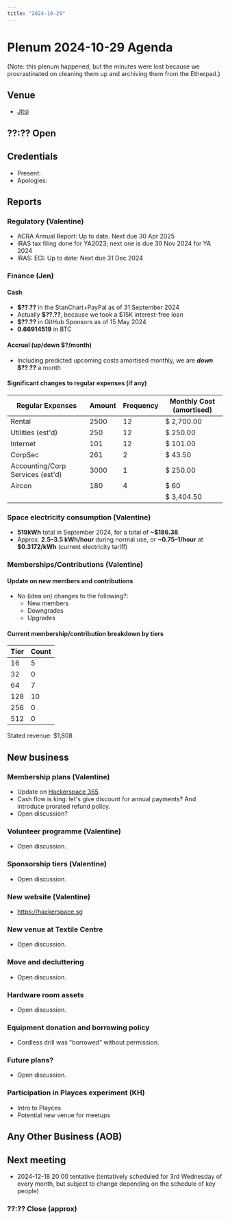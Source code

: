 ```yaml
---
title: "2024-10-29"
---
```


# Plenum 2024-10-29 Agenda

(Note: this plenum happened, but the minutes were lost because we procrastinated on cleaning them up and archiving them from the Etherpad.)

## Venue

- [Jitsi](https://meet.jit.si/moderated/bc262a32af0f10ea1c96399f8455f11c91d98f5d29603edba6b4c2a588257b97)

## ??:?? Open

## Credentials

- Present:
- Apologies:

## Reports

### Regulatory (Valentine)
- ACRA Annual Report: Up to date. Next due 30 Apr 2025
- IRAS tax filing done for YA2023; next one is due 30 Nov 2024 for YA 2024
- IRAS: ECI: Up to date: Next due 31 Dec 2024

### Finance (Jen)

#### Cash
- **$??.??** in the StanChart+PayPal as of 31 September 2024
- Actually **$??.??**, because we took a $15K interest-free loan
- **$??.??** in GitHub Sponsors as of 15 May 2024
- **0.66914519** in BTC

#### Accrual (up/down $?/month)
- Including predicted upcoming costs amortised monthly, we are **_down_ $??.??** a month

#### Significant changes to regular expenses (if any)

| Regular Expenses                 | Amount | Frequency | Monthly Cost (amortised) |
| -------------------------------- | ------ | --------- | ------------------------ |
| Rental                           | 2500   | 12        | $ 2,700.00               |
| Utilities (est'd)                | 250    | 12        | $ 250.00                 |
| Internet                         | 101    | 12        | $ 101.00                 |
| CorpSec                          | 261    | 2         | $ 43.50                  |
| Accounting/Corp Services (est'd) | 3000   | 1         | $ 250.00                 |
| Aircon                           | 180    | 4         | $ 60                     |
|                                  |        |           | $ 3,404.50               |

### Space electricity consumption (Valentine)

- **519kWh** total in September 2024, for a total of **~$186.38**.
- Approx. **2.5–3.5 kWh/hour** during normal use, or **~$0.75–$1/hour** at **$0.3172/kWh** (current electricity tariff)

### Memberships/Contributions (Valentine)

#### Update on new members and contributions

- No (idea on) changes to the following?:
  - New members
  - Downgrades
  - Upgrades

#### Current membership/contribution breakdown by tiers

| Tier | Count |
| ---- | ----- |
| 16   | 5     |
| 32   | 0     |
| 64   | 7     |
| 128  | 10    |
| 256  | 0     |
| 512  | 0     |

Stated revenue: $1,808

## New business

### Membership plans (Valentine)

- Update on [Hackerspace 365](https://hackerspace.sg/365).
- Cash flow is king: let's give discount for annual payments? And introduce prorated refund policy.
- Open discussion?

### Volunteer programme (Valentine)

- Open discussion.

### Sponsorship tiers (Valentine)

- Open discussion.

### New website (Valentine)

- https://hackerspace.sg

### New venue at Textile Centre

- Open discussion.

### Move and decluttering

- Open discussion.

### Hardware room assets

- Open discussion.

### Equipment donation and borrowing policy

- Cordless drill was "borrowed" without permission.

### Future plans?

- Open discussion.

### Participation in Playces experiment (KH)
- Intro to Playces
- Potential new venue for meetups

## Any Other Business (AOB)

## Next meeting

- 2024-12-18 20:00 tentative (tentatively scheduled for 3rd Wednesday of every month, but subject to change depending on the schedule of key people)

### ??:?? Close (approx)
